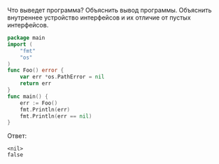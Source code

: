 Что выведет программа? Объяснить вывод программы. Объяснить внутреннее устройство интерфейсов и их отличие от пустых интерфейсов.

```go
package main
import (
	"fmt"
	"os"
)
func Foo() error {
	var err *os.PathError = nil
	return err
}
func main() {
	err := Foo()
	fmt.Println(err)
	fmt.Println(err == nil)
}
```

Ответ:
```
<nil>
false


```